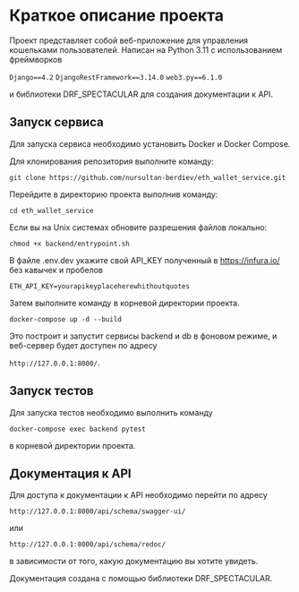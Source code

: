 # Краткое описание проекта
Проект представляет собой веб-приложение для управления кошельками пользователей. 
Написан на Python 3.11 с использованием фреймворков 

`Django==4.2`
`DjangoRestFramework==3.14.0`
`web3.py==6.1.0`

и библиотеки DRF_SPECTACULAR для создания документации к API.

## Запуск сервиса
Для запуска сервиса необходимо установить Docker и Docker Compose. 

Для клонирования репозитория выполните команду:

`git clone https://github.com/nursultan-berdiev/eth_wallet_service.git`

Перейдите в директорию проекта выполнив команду:

`cd eth_wallet_service`

Если вы на Unix системах обновите разрешения файлов локально:

`chmod +x backend/entrypoint.sh`

В файле .env.dev укажите свой API_KEY полученный в https://infura.io/ без кавычек и пробелов

`ETH_API_KEY=yourapikeyplaceherewhithoutquotes`

Затем выполните команду в корневой директории проекта. 

`docker-compose up -d --build` 

Это построит и запустит сервисы backend и db в фоновом режиме, и веб-сервер будет доступен по адресу 

`http://127.0.0.1:8000/`.

## Запуск тестов
Для запуска тестов необходимо выполнить команду 

`docker-compose exec backend pytest` 

в корневой директории проекта.

## Документация к API
Для доступа к документации к API необходимо перейти по адресу 

`http://127.0.0.1:8000/api/schema/swagger-ui/` 

или 

`http://127.0.0.1:8000/api/schema/redoc/`

в зависимости от того, какую документацию вы хотите увидеть.

Документация создана с помощью библиотеки DRF_SPECTACULAR.
